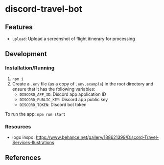 # discord-travel-bot

## Features

* `upload`: Upload a screenshot of flight itinerary for processing

## Development

### Installation/Running

1. `npm i`
1. Create a `.env` file (as a copy of `.env.example`) in the root directory and ensure that it has the following variables:
    * `DISCORD_APP_ID`: Discord app application ID
    * `DISCORD_PUBLIC_KEY`: Discord app public key
    * `DISCORD_TOKEN`: Discord bot token

To run the app: `npm run start`

### Resources

* logo inspo: https://www.behance.net/gallery/188621399/Discord-Travel-Services-Ilustrations

## References